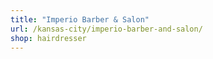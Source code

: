 ```yaml
---
title: "Imperio Barber & Salon"
url: /kansas-city/imperio-barber-and-salon/
shop: hairdresser
---
```

